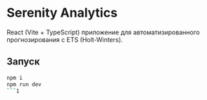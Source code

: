 # Serenity Analytics

React (Vite + TypeScript) приложение для автоматизированного прогнозирования с ETS (Holt‑Winters).

## Запуск
```bash
npm i
npm run dev
```1

